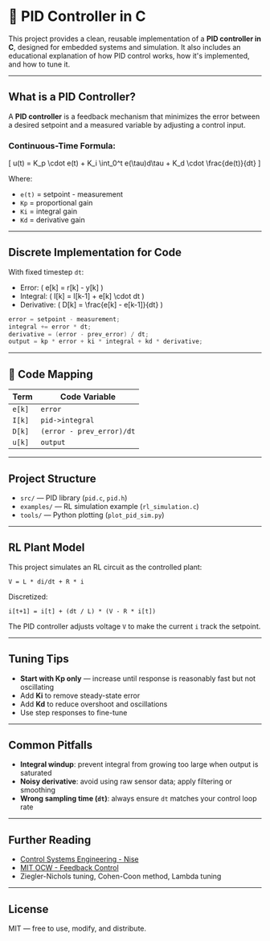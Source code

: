 # 🧠 PID Controller in C

This project provides a clean, reusable implementation of a **PID controller in C**, designed for embedded systems and simulation. It also includes an educational explanation of how PID control works, how it's implemented, and how to tune it.

---

## What is a PID Controller?

A **PID controller** is a feedback mechanism that minimizes the error between a desired setpoint and a measured variable by adjusting a control input.

### Continuous-Time Formula:

\[
u(t) = K_p \cdot e(t) + K_i \int_0^t e(\tau)d\tau + K_d \cdot \frac{de(t)}{dt}
\]

Where:
- `e(t)` = setpoint - measurement
- `Kp` = proportional gain
- `Ki` = integral gain
- `Kd` = derivative gain

---

## Discrete Implementation for Code

With fixed timestep `dt`:

- Error: \( e[k] = r[k] - y[k] \)
- Integral: \( I[k] = I[k-1] + e[k] \cdot dt \)
- Derivative: \( D[k] = \frac{e[k] - e[k-1]}{dt} \)

```c
error = setpoint - measurement;
integral += error * dt;
derivative = (error - prev_error) / dt;
output = kp * error + ki * integral + kd * derivative;
```

---

## 🔧 Code Mapping

| Term       | Code Variable            |
|------------|--------------------------|
| `e[k]`     | `error`                  |
| `I[k]`     | `pid->integral`          |
| `D[k]`     | `(error - prev_error)/dt`|
| `u[k]`     | `output`                 |

---

## Project Structure

- `src/` — PID library (`pid.c`, `pid.h`)
- `examples/` — RL simulation example (`rl_simulation.c`)
- `tools/` — Python plotting (`plot_pid_sim.py`)

---

## RL Plant Model

This project simulates an RL circuit as the controlled plant:

```
V = L * di/dt + R * i
```

Discretized:

```
i[t+1] = i[t] + (dt / L) * (V - R * i[t])
```

The PID controller adjusts voltage `V` to make the current `i` track the setpoint.

---

## Tuning Tips

- **Start with Kp only** — increase until response is reasonably fast but not oscillating
- Add **Ki** to remove steady-state error
- Add **Kd** to reduce overshoot and oscillations
- Use step responses to fine-tune

---

## Common Pitfalls

- **Integral windup**: prevent integral from growing too large when output is saturated
- **Noisy derivative**: avoid using raw sensor data; apply filtering or smoothing
- **Wrong sampling time (`dt`)**: always ensure `dt` matches your control loop rate

---

## Further Reading

- [Control Systems Engineering - Nise](https://www.wiley.com/en-us/Control+Systems+Engineering%2C+7th+Edition-p-9781118170519)
- [MIT OCW - Feedback Control](https://ocw.mit.edu/courses/res-6-010-electronic-feedback-systems-spring-2013/)
- Ziegler-Nichols tuning, Cohen-Coon method, Lambda tuning

---

## License

MIT — free to use, modify, and distribute.
